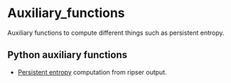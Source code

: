 # Auxiliary_functions
Auxiliary functions to compute different things such as persistent entropy.


## Python auxiliary functions

* [Persistent entropy](https://github.com/Cimagroup/Auxiliary_functions/tree/master/Python/Functions/Persistent%20entropy) computation from ripser output.
